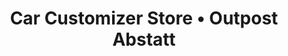 ---
title: "Car Customizer Store • Outpost Abstatt"
url: /abstatt/car-customizer-store-outpost-abstatt/
shop: Autoteile
---